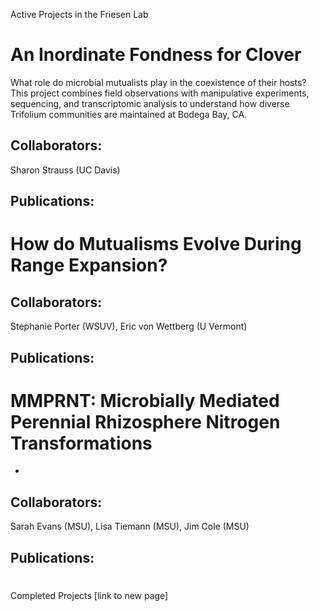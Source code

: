 Active Projects in the Friesen Lab


# An Inordinate Fondness for Clover

What role do microbial mutualists play in the coexistence of their hosts? This project combines field observations with manipulative experiments, sequencing, and transcriptomic analysis to understand how diverse Trifolium communities are maintained at Bodega Bay, CA.

## Collaborators:
Sharon Strauss (UC Davis)

## Publications:



# How do Mutualisms Evolve During Range Expansion?

## Collaborators:
Stephanie Porter (WSUV), Eric von Wettberg (U Vermont)

## Publications:


# MMPRNT: Microbially Mediated Perennial Rhizosphere Nitrogen Transformations

-
## Collaborators:
Sarah Evans (MSU), Lisa Tiemann (MSU), Jim Cole (MSU)

## Publications:

#

Completed Projects [link to new page]

